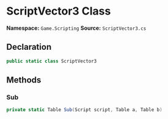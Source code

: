 # ScriptVector3 Class

**Namespace:** `Game.Scripting`
**Source:** `ScriptVector3.cs`

## Declaration

```csharp
public static class ScriptVector3
```

## Methods

### Sub

```csharp
private static Table Sub(Script script, Table a, Table b)
```

